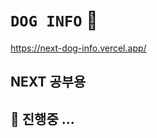 #  ``DOG INFO`` :guide_dog:

https://next-dog-info.vercel.app/

## NEXT 공부용

## :toolbox:  진행중 ...







